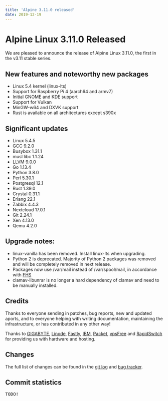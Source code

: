 ```yaml
---
title: 'Alpine 3.11.0 released'
date: 2019-12-19
---
```


Alpine Linux 3.11.0 Released
===========================

We are pleased to announce the release of Alpine Linux 3.11.0, the first in
the v3.11 stable series.

New features and noteworthy new packages
----------------------------------------

* Linux 5.4 kernel (linux-lts)
* Support for Raspberry Pi 4 (aarch64 and armv7)
* Initial GNOME and KDE support
* Support for Vulkan
* MinGW-w64 and DXVK support
* Rust is available on all architectures except s390x

Significant updates
-------------------
* Linux 5.4.5
* GCC 9.2.0
* Busybox 1.31.1
* musl libc 1.1.24
* LLVM 9.0.0
* Go 1.13.4
* Python 3.8.0
* Perl 5.30.1
* Postgresql 12.1
* Rust 1.39.0
* Crystal 0.31.1
* Erlang 22.1
* Zabbix 4.4.3
* Nextcloud 17.0.1
* Git 2.24.1
* Xen 4.13.0
* Qemu 4.2.0

Upgrade notes:
---------------------

* linux-vanilla has been removed. Install linux-lts when upgrading.
* Python 2 is deprecated. Majority of Python 2 packages was removed and will
  be completely removed in next release.
* Packages now use /var/mail instead of /var/spool/mail, in accordance
  with [FHS](https://refspecs.linuxfoundation.org/FHS_3.0/fhs/ch05s11.html)
* clamav-libunrar is no longer a hard dependency of clamav and need to be
  manually installed.

Credits
-------
Thanks to everyone sending in patches, bug reports, new and updated aports,
and to everyone helping with writing documentation, maintaining the
infrastructure, or has contributed in any other way!

Thanks to [GIGABYTE][1], [Linode][2], [Fastly][3], [IBM][4], [Packet][5],
[vpsFree][6] and [RapidSwitch][7] for providing us with hardware and
hosting.

Changes
-------
The full list of changes can be found in the [git log][8] and [bug tracker][9].


[1]: http://b2b.gigabyte.com/
[2]: https://linode.com
[3]: https://www.fastly.com/
[4]: https://ibm.com/
[5]: https://packet.net/
[6]: https://vpsfree.org
[7]: https://www.rapidswitch.com/
[8]: http://git.alpinelinux.org/cgit/aports/log/?h=v3.11.0
[9]: https://gitlab.alpinelinux.org/alpine/aports/issues?scope=all&utf8=%E2%9C%93&state=closed&milestone_title=3.11.0


Commit statistics
-----------------
<pre>
TODO!
</pre>
